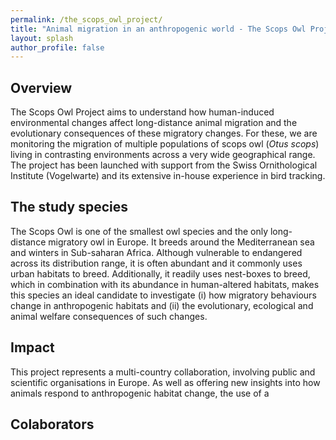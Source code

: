 ```yaml
---
permalink: /the_scops_owl_project/
title: "Animal migration in an anthropogenic world - The Scops Owl Project"
layout: splash
author_profile: false
---
```


## Overview
The Scops Owl Project aims to understand how human-induced environmental changes affect long-distance animal migration and the evolutionary consequences of these migratory changes. For these, we are monitoring the migration of multiple populations of scops owl (_Otus scops_) living in contrasting environments across a very wide geographical range. The project has been launched with support from the Swiss Ornithological Institute (Vogelwarte) and its extensive in-house experience in bird tracking.

## The study species
The Scops Owl is one of the smallest owl species and the only long-distance migratory owl in Europe. It breeds around the Mediterranean sea and winters in Sub-saharan Africa. Although vulnerable to endangered across its distribution range, it is often abundant and it commonly uses urban habitats to breed. Additionally, it readily uses nest-boxes to breed, which in combination with its abundance in human-altered habitats, makes this species an ideal candidate to investigate (i) how migratory behaviours change in anthropogenic habitats and (ii) the evolutionary, ecological and animal welfare consequences of such changes.

## Impact

This project represents a multi-country collaboration, involving public and scientific organisations in Europe. As well as offering new insights into how animals respond to anthropogenic habitat change, the use of a

## Colaborators
